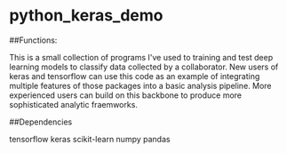 # python_keras_demo

##Functions: 

This is a small collection of programs I've used to training and test deep learning models to classify data collected by a collaborator. New users of 
keras and tensorflow can use this code as an example of integrating multiple features of those packages into a basic analysis pipeline. More 
experienced users can build on this backbone to produce more sophisticated analytic fraemworks.

##Dependencies

tensorflow
keras
scikit-learn
numpy
pandas
